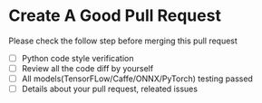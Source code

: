 # Create A Good Pull Request

Please check the follow step before merging this pull request

- [ ] Python code style verification
- [ ] Review all the code diff by yourself
- [ ] All models(TensorFLow/Caffe/ONNX/PyTorch) testing passed
- [ ] Details about your pull request, releated issues
